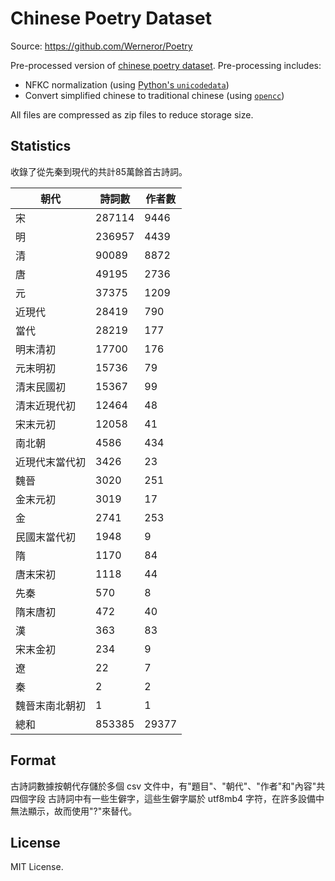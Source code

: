 # Chinese Poetry Dataset

Source: https://github.com/Werneror/Poetry

Pre-processed version of [chinese poetry dataset](https://github.com/Werneror/Poetry).
Pre-processing includes:

- NFKC normalization (using [Python's `unicodedata`](https://docs.python.org/3/library/unicodedata.html))
- Convert simplified chinese to traditional chinese (using [`opencc`](https://github.com/BYVoid/OpenCC))

All files are compressed as zip files to reduce storage size.

## Statistics

收錄了從先秦到現代的共計85萬餘首古詩詞。

| 朝代           | 詩詞數  | 作者數  |
|---------------|--------|--------|
| 宋            | 287114 |   9446 |
| 明            | 236957 |   4439 |
| 清            |  90089 |   8872 |
| 唐            |  49195 |   2736 |
| 元            |  37375 |   1209 |
| 近現代        |  28419 |    790 |
| 當代          |  28219 |    177 |
| 明末清初       |  17700 |    176 |
| 元末明初       |  15736 |     79 |
| 清末民國初     |  15367 |     99 |
| 清末近現代初   |  12464 |     48 |
| 宋末元初      |  12058 |     41 |
| 南北朝        |   4586 |    434 |
| 近現代末當代初 |   3426 |     23 |
| 魏晉          |   3020 |    251 |
| 金末元初      |   3019 |     17 |
| 金            |   2741 |    253 |
| 民國末當代初   |   1948 |      9 |
| 隋            |   1170 |     84 |
| 唐末宋初      |   1118 |     44 |
| 先秦          |    570 |      8 |
| 隋末唐初      |    472 |     40 |
| 漢            |    363 |     83 |
| 宋末金初      |    234 |      9 |
| 遼            |     22 |      7 |
| 秦            |      2 |      2 |
| 魏晉末南北朝初  |      1 |      1 |
| 總和          | 853385 |  29377 |

## Format

古詩詞數據按朝代存儲於多個 csv 文件中，有"題目"、"朝代"、"作者"和"內容"共四個字段
古詩詞中有一些生僻字，這些生僻字屬於 utf8mb4 字符，在許多設備中無法顯示，故而使用"?"來替代。

## License

MIT License.
